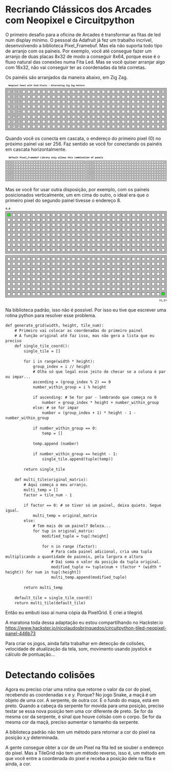 # Recriando Clássicos dos Arcades com Neopixel e Circuitpython

O primeiro desafio para a oficina de Arcades é transformar as fitas de led num display mínimo.
O pessoal da Adafruit já fez um trabalho incrível, desenvolvendo a biblioteca Pixel_Framebuf.
Mas ela não suporta todo tipo de arranjo com os paineis. Por exemplo, você até consegue fazer
um arranjo de duas placas 8x32 de modo a conseguir 8x64, porque esse é  o  fluxo natural  das
conexões numa Fita Led. Mas se você quiser arranjar algo com 16x32, não vai conseguir ter  as
coordenadas da tela corretas.

Os painéis são arranjados da maneira abaixo, em Zig Zag.

![Arranjo Atual](https://github.com/djairjr/oficina_CircuitPython/blob/main/aula_6_Neopixel/images/Array%20Neopixel%20-%20Coordenadas.png)

Quando você os conecta em cascata, o endereço do primeiro pixel (0) no próximo painel vai ser 
256. Faz sentido se você for conectando os painéis em cascata horizontalmente. 

![Dois Painéis](https://github.com/djairjr/oficina_CircuitPython/blob/main/aula_6_Neopixel/images/Default%20Framebuf%20Library.png)

Mas se você for usar outra disposição, por exemplo, com os paíneis posicionados verticalmente, 
um em cima  do  outro, o ideal era que o primeiro pixel do segundo painel tivesse o endereço 8. 

![Melhor assim](https://github.com/djairjr/oficina_CircuitPython/blob/main/aula_6_Neopixel/images/New%20Coords.png)

Na biblioteca padrão, isso não é possível. Por isso eu tive que escrever  uma  rotina  python
para resolver esse problema.

```
def generate_grid(width, height, tile_num):
    # Primeiro vai colocar as coordenadas do primeiro painel
    # A função original até faz isso, mas não gera a lista que eu preciso
    def single_tile_coord():
        single_tile = []

        for i in range(width * height):
            group_index = i // height
            # Olha só que legal esse jeito de checar se a coluna é par ou impar...
            ascending = (group_index % 2) == 0
            number_within_group = i % height

            if ascending: # Se for par - lembrando que começa no 0
                number = group_index * height + number_within_group
            else: # se for impar
                number = (group_index + 1) * height - 1 - number_within_group

            if number_within_group == 0:
                temp = []

            temp.append (number)

            if number_within_group == height - 1:
                single_tile.append(tuple(temp))

        return single_tile

    def multi_tile(original_matrix):
        # Aqui começa o meu arranjo.
        multi_temp = []
        factor = tile_num - 1
        
        if factor == 0: # se tiver só um painel, deixa quieto. Segue igual.
            multi_temp = original_matrix
        else:
            # Tem mais de um painel? Beleza...
            for tup in original_matrix:
                modified_tuple = tup[:height]  

                for n in range (factor): 
                    # Para cada painel adicional, cria uma tupla multiplicando a quantidade de paineis, pela largura e altura
                    # Daí soma o valor da posição da tupla original.
                    modified_tuple += tuple(num + (factor * (width * height)) for num in tup[:height])          
                    multi_temp.append(modified_tuple)

        return multi_temp

    default_tile = single_tile_coord()
    return multi_tile(default_tile) 
```

Então eu embuti isso aí numa cópia da PixelGrid. E criei a tilegrid.

A maratona toda dessa adaptação eu estou compartilhando no Hackster.io https://www.hackster.io/nicolaudosbrinquedos/circuitpython-tiled-neopixel-panel-446b73

Para criar os jogos, ainda falta trabalhar em detecção de colisões, velocidade de atualização da tela, som, movimento usando joystick e cálculo de pontuação...

# Detectando colisões
Agora eu preciso criar uma rotina que retorne o valor da cor do pixel, recebendo as coordenadas x e y. Porque?
No jogo Snake, a maçã é um objeto de uma cor. A serpente, de outra cor. E o fundo do mapa, está em preto.
Quando a cabeça da serpente for movida para uma posição, preciso testar se essa nova posição tem uma cor diferente de preto.
Se for da mesma cor da serpente, é sinal que houve colisão com o corpo.
Se for da mesma cor da maçã, preciso aumentar o tamanho da serpente.

A biblioteca padrão não tem um método para retornar a cor do pixel na posição x,y determinada.

A gente consegue obter a cor de um Pixel na fita led se souber o endereço do pixel. Mas a TileGrid não tem um método reverso, isso é, um método em que você entre a coordenada do pixel e receba a posição dele na fita e ainda, a cor.
